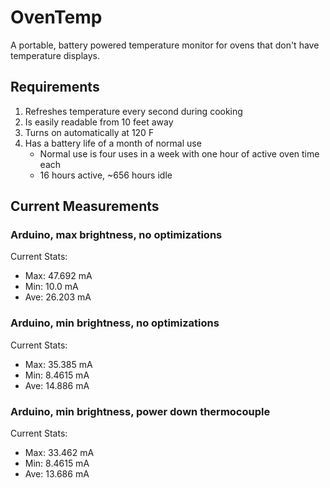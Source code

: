 # OvenTemp
A portable, battery powered temperature monitor for ovens that don't have temperature displays.


## Requirements

1. Refreshes temperature every second during cooking
2. Is easily readable from 10 feet away
3. Turns on automatically at 120 F
4. Has a battery life of a month of normal use
   - Normal use is four uses in a week with one hour of active oven time each
   - 16 hours active, ~656 hours idle

## Current Measurements

### Arduino, max brightness, no optimizations

Current Stats:
  - Max: 47.692 mA
  - Min: 10.0 mA
  - Ave: 26.203 mA

### Arduino, min brightness, no optimizations

Current Stats:
  - Max: 35.385 mA
  - Min: 8.4615 mA
  - Ave: 14.886 mA

### Arduino, min brightness, power down thermocouple

Current Stats:
  - Max: 33.462 mA
  - Min: 8.4615 mA
  - Ave: 13.686 mA
